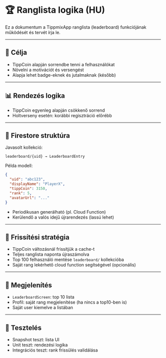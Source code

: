 # 🏆 Ranglista logika (HU)

Ez a dokumentum a TippmixApp ranglista (leaderboard) funkciójának működését és tervét írja le.

---

## 🎯 Célja

- TippCoin alapján sorrendbe tenni a felhasználókat
- Növelni a motivációt és versengést
- Alapja lehet badge-eknek és jutalmaknak (később)

---

## 📊 Rendezés logika

- TippCoin egyenleg alapján csökkenő sorrend
- Holtverseny esetén: korábbi regisztráció előrébb

---

## 📁 Firestore struktúra

Javasolt kollekció:

```
leaderboard/{uid} → LeaderboardEntry
```

Példa modell:

```json
{
  "uid": "abc123",
  "displayName": "PlayerX",
  "tippCoin": 3150,
  "rank": 5,
  "avatarUrl": "..."
}
```

- Periodikusan generálható (pl. Cloud Function)
- Kerülendő a valós idejű újrarendezés (lassú lehet)

---

## 🔁 Frissítési stratégia

- TippCoin változásnál frissítjük a cache-t
- Teljes ranglista naponta újraszámolva
- Top 100 felhasználó mentése `leaderboard/` kollekcióba
- Saját rang lekérhető cloud function segítségével (opcionális)

---

## 📌 Megjelenítés

- `LeaderboardScreen`: top 10 lista
- Profil: saját rang megjelenítése (ha nincs a top10-ben is)
- Saját user kiemelve a listában

---

## 🧪 Tesztelés

- Snapshot teszt: lista UI
- Unit teszt: rendezési logika
- Integrációs teszt: rank frissülés validálása
